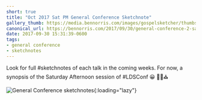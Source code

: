 ```yaml
---
short: true
title: "Oct 2017 Sat PM General Conference Sketchnote"
gallery_thumb: https://media.bennorris.com/images/gospelsketcher/thumbs/oct-17-2-sat-pm.jpg
canonical_url: https://bennorris.com/2017/09/30/general-conference-2-sat-pm-sketchnote
date: 2017-09-30 15:31:39-0600
tags:
- general conference
- sketchnotes
---
```


Look for full #sketchnotes of each talk in the coming weeks. 
For now, a synopsis of the Saturday Afternoon session of #LDSConf 😀 ✍🏼⛪️

![General Conference sketchnotes](https://media.bennorris.com/images/gospelsketcher/general-conference/oct-2017/oct-17-2-sat-pm.jpg){:loading="lazy"}
